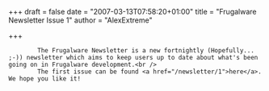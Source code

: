 
+++
draft = false
date = "2007-03-13T07:58:20+01:00"
title = "Frugalware Newsletter Issue 1"
author = "AlexExtreme"

+++

            The Frugalware Newsletter is a new fortnightly (Hopefully... ;-)) newsletter which aims to keep users up to date about what's been going on in Frugalware development.<br />
            The first issue can be found <a href="/newsletter/1">here</a>. We hope you like it!
            
        